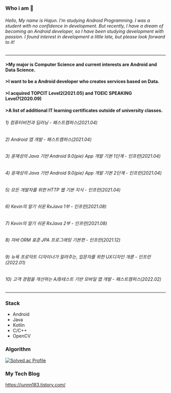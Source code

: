 ### Who i am 👋
###### Hello, My name is Hajun. I'm studying Android Programming. I was a student with no confidence in development. But recently, I have a dream of becoming an Android developer, so I have been studying development with passion. I found interest in development a little late, but please look forward to it!
----
#### >My major is Computer Science and current interests are Android and Data Science.
#### >I want to be a Android developer who creates services based on Data.
#### >I acquired TOPCIT Level2(2021.05) and TOEIC SPEAKING Level7(2020.09)
#### >A list of additional IT learning certificates outside of university classes.
###### 1) 컴퓨터비전과 딥러닝 - 패스트캠퍼스(2021.04)
###### 2) Android 앱 개발 - 패스트캠퍼스(2021.04)
###### 3) 윤재성의 Java 기반 Android 9.0(pie) App 개발 기본 1단계 - 인프런(2021.04)
###### 4) 윤재성의 Java 기반 Android 9.0(pie) App 개발 기본 2단계 - 인프런(2021.04)
###### 5) 모든 개발자를 위한 HTTP 웹 기본 지식 - 인프런(2021.04)
###### 6) Kevin의 알기 쉬운 RxJava 1부 - 인프런(2021.08)
###### 7) Kevin의 알기 쉬운 RxJava 2부 - 인프런(2021.08)
###### 8) 자바 ORM 표준 JPA 프로그래밍 기본편 - 인프런(2021.12)
###### 9) 뉴욕 프로덕트 디자이너가 알려주는, 입문자를 위한 UX디자인 개론 - 인프런(2022.01)
###### 10) 고객 경험을 개선하는 A/B테스트 기반 모바일 앱 개발 - 패스트캠퍼스(2022.02)
----
### Stack
* Android
* Java
* Kotlin
* C/C++
* OpenCV
### Algorithm
[![Solved.ac Profile](http://mazassumnida.wtf/api/v2/generate_badge?boj=didtmdgus100)](https://solved.ac/didtmdgus100/)
### My Tech Blog
https://junnn183.tistory.com/
